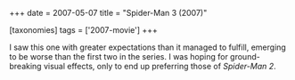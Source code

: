 +++
date = 2007-05-07
title = "Spider-Man 3 (2007)"

[taxonomies]
tags = ['2007-movie']
+++

I saw this one with greater expectations than it managed to fulfill,
emerging to be worse than the first two in the series. I was hoping for
ground-breaking visual effects, only to end up preferring those of
*Spider-Man 2*.

